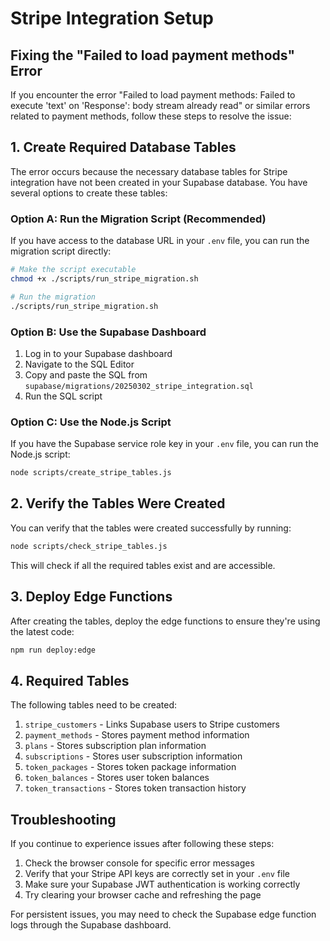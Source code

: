 # Stripe Integration Setup

## Fixing the "Failed to load payment methods" Error

If you encounter the error "Failed to load payment methods: Failed to execute 'text' on 'Response': body stream already read" or similar errors related to payment methods, follow these steps to resolve the issue:

## 1. Create Required Database Tables

The error occurs because the necessary database tables for Stripe integration have not been created in your Supabase database. You have several options to create these tables:

### Option A: Run the Migration Script (Recommended)

If you have access to the database URL in your `.env` file, you can run the migration script directly:

```bash
# Make the script executable
chmod +x ./scripts/run_stripe_migration.sh

# Run the migration
./scripts/run_stripe_migration.sh
```

### Option B: Use the Supabase Dashboard

1. Log in to your Supabase dashboard
2. Navigate to the SQL Editor
3. Copy and paste the SQL from `supabase/migrations/20250302_stripe_integration.sql`
4. Run the SQL script

### Option C: Use the Node.js Script

If you have the Supabase service role key in your `.env` file, you can run the Node.js script:

```bash
node scripts/create_stripe_tables.js
```

## 2. Verify the Tables Were Created

You can verify that the tables were created successfully by running:

```bash
node scripts/check_stripe_tables.js
```

This will check if all the required tables exist and are accessible.

## 3. Deploy Edge Functions

After creating the tables, deploy the edge functions to ensure they're using the latest code:

```bash
npm run deploy:edge
```

## 4. Required Tables

The following tables need to be created:

1. `stripe_customers` - Links Supabase users to Stripe customers
2. `payment_methods` - Stores payment method information
3. `plans` - Stores subscription plan information
4. `subscriptions` - Stores user subscription information
5. `token_packages` - Stores token package information
6. `token_balances` - Stores user token balances
7. `token_transactions` - Stores token transaction history

## Troubleshooting

If you continue to experience issues after following these steps:

1. Check the browser console for specific error messages
2. Verify that your Stripe API keys are correctly set in your `.env` file
3. Make sure your Supabase JWT authentication is working correctly
4. Try clearing your browser cache and refreshing the page

For persistent issues, you may need to check the Supabase edge function logs through the Supabase dashboard.
